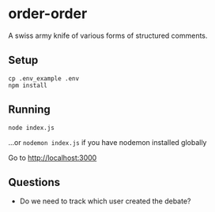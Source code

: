 # order-order

A swiss army knife of various forms of structured comments.

## Setup

```
cp .env_example .env
npm install
```

## Running

```
node index.js
```

...or `nodemon index.js` if you have nodemon installed globally

Go to [http://localhost:3000](http://localhost:3000)

## Questions

- Do we need to track which user created the debate?
